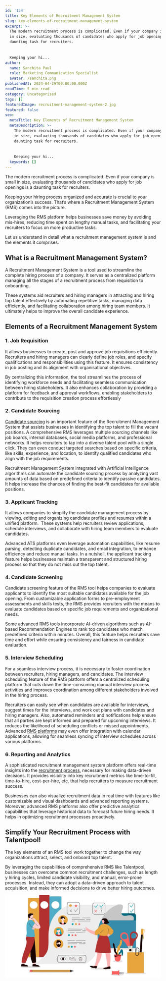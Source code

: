 ```yaml
---
id: '154'
title: Key Elements of Recruitment Management System
slug: key-elements-of-recruitment-management-system
excerpt: >-
  The modern recruitment process is complicated. Even if your company is small
  in size, evaluating thousands of candidates who apply for job openings is a
  daunting task for recruiters.


  Keeping your hi...
author:
  name: Sanchita Paul
  role: Marketing Communication Specialist
  avatar: /sanchita.png
publishedAt: 2024-04-29T00:00:00.000Z
readTime: 5 min read
category: Uncategorised
tags: []
featuredImage: recruitment-management-system-2.jpg
featured: false
seo:
  metaTitle: Key Elements of Recruitment Management System
  metaDescription: >-
    The modern recruitment process is complicated. Even if your company is small
    in size, evaluating thousands of candidates who apply for job openings is a
    daunting task for recruiters.


    Keeping your hi...
  keywords: []
---
```


The modern recruitment process is complicated. Even if your company is small in size, evaluating thousands of candidates who apply for job openings is a daunting task for recruiters.

Keeping your hiring process organized and accurate is crucial to your organization’s success. That’s where a Recruitment Management System (RMS) comes into the picture.

Leveraging the RMS platform helps businesses save money by avoiding mis-hires, reducing time spent on lengthy manual tasks, and facilitating your recruiters to focus on more productive tasks.

Let us understand in detail what a recruitment management system is and the elements it comprises.

## **What is a Recruitment Management System?** 

A Recruitment Management System is a tool used to streamline the complete hiring process of a company. It serves as a centralized platform managing all the stages of a recruitment process from requisition to onboarding.

These systems aid recruiters and hiring managers in attracting and hiring top talent effectively by automating repetitive tasks, managing data efficiently, and facilitating collaboration among hiring team members. It ultimately helps to improve the overall candidate experience.

## **Elements of a Recruitment Management System**

### 1\. **Job Requisition**

It allows businesses to create, post and approve job requisitions efficiently. Recruiters and hiring managers can clearly define job roles, and specify qualifications and responsibilities using this feature. It ensures consistency in job posting and its alignment with organisational objectives.

By centralizing this information, the tool streamlines the process of identifying workforce needs and facilitating seamless communication between hiring stakeholders. It also enhances collaboration by providing a platform for feedback and approval workflows, enabling stakeholders to contribute to the requisition creation process effortlessly

### 2\. **Candidate Sourcing**

[Candidate sourcing](https://www.thetalentpool.ai/candidate-sourcing-software/) is an important feature of the Recruitment Management System that assists businesses in identifying the top talent to fill the vacant positions. A comprehensive RMS leverages multiple sourcing channels like job boards, internal databases, social media platforms, and professional networks. It helps recruiters to tap into a diverse talent pool with a single click. They can even conduct targeted searches based on specific criteria, like skills, experience, and location, to identify qualified candidates who align with the job requirements.

Recruitment Management System integrated with Artificial Intelligence algorithms can automate the candidate sourcing process by analyzing vast amounts of data based on predefined criteria to identify passive candidates. It helps increase the chances of finding the best-fit candidates for available positions.

### 3\. **Applicant Tracking**

It allows companies to simplify the candidate management process by viewing, editing and organizing candidate profiles and resumes within a unified platform.  These systems help recruiters review applications, schedule interviews, and collaborate with hiring team members to evaluate candidates.

Advanced ATS platforms even leverage automation capabilities, like resume parsing, detecting duplicate candidates, and email integration, to enhance efficiency and reduce manual tasks. In a nutshell, the applicant tracking feature helps businesses maintain a transparent and structured hiring process so that they do not miss out the top talent.

### 4\. **Candidate Screening**

Candidate screening feature of the RMS tool helps companies to evaluate applicants to identify the most suitable candidates available for the job opening. From customizable application forms to pre-employment assessments and skills tests, the RMS provides recruiters with the means to evaluate candidates based on specific job requirements and organizational needs.

Some advanced RMS tools incorporate AI-driven algorithms such as AI-based Recommendation Engines to rank top candidates who match predefined criteria within minutes. Overall, this feature helps recruiters save time and effort while ensuring consistency and fairness in candidate evaluation.

### 5\. **Interview Scheduling**

For a seamless interview process, it is necessary to foster coordination between recruiters, hiring managers, and candidates. The interview scheduling feature of the RMS platform offers a centralized scheduling platform that cuts down the time-consuming manual interview process activities and improves coordination among different stakeholders involved in the hiring process.

Recruiters can easily see when candidates are available for interviews, suggest times for the interviews, and work out plans with candidates and hiring managers. Also, automated reminders and notifications help ensure that all parties are kept informed and prepared for upcoming interviews. It reduces the likelihood of scheduling conflicts or missed appointments. Advanced [RMS platforms](https://www.thetalentpool.ai/) may even offer integration with calendar applications, allowing for seamless syncing of interview schedules across various platforms.

### 6\. **Reporting and Analytics**

A sophisticated recruitment management system platform offers real-time insights into the [recruitment process](https://www.thetalentpool.ai/blogs/comprehensive-insight-into-the-end-to-end-recruitment-process/), necessary for making data-driven decisions. It provides visibility into key recruitment metrics like time-to-fill, time-to-hire, cost-per-hire, etc. that help recruiters to measure recruitment success.

Businesses can also visualize recruitment data in real time with features like customizable and visual dashboards and advanced reporting systems. Moreover, advanced RMS platforms also offer predictive analytics capabilities that leverage historical data to forecast future hiring needs. It helps in optimizing recruitment processes proactively.

## **Simplify Your Recruitment Process with Talentpool!**

The key elements of an RMS tool work together to change the way organizations attract, select, and onboard top talent.

By leveraging the capabilities of comprehensive RMS like Talentpool, businesses can overcome common recruitment challenges, such as length y hiring cycles, limited candidate visibility, and manual, error-prone processes. Instead, they can adopt a data-driven approach to talent acquisition, and make informed decisions to drive better hiring outcomes.

![recruitment-management-system](images/recruitment-management-system-1-1-1024x538.jpg)
